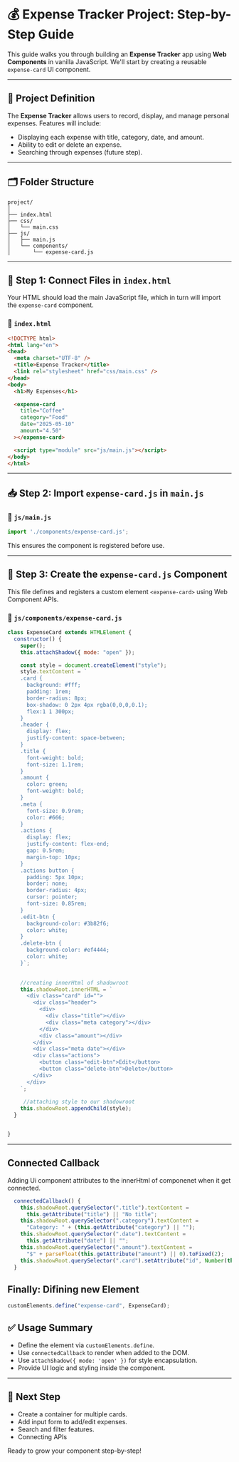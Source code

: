 # 💰 Expense Tracker Project: Step-by-Step Guide

This guide walks you through building an **Expense Tracker** app using **Web Components** in vanilla JavaScript. We'll start by creating a reusable `expense-card` UI component.

---

## 📘 Project Definition

The **Expense Tracker** allows users to record, display, and manage personal expenses. Features will include:

- Displaying each expense with title, category, date, and amount.
- Ability to edit or delete an expense.
- Searching through expenses (future step).

---

## 🗂 Folder Structure

```
project/
│
├── index.html
├── css/
│   └── main.css
├── js/
│   ├── main.js
│   └── components/
│       └── expense-card.js
```

---

## 🔌 Step 1: Connect Files in `index.html`

Your HTML should load the main JavaScript file, which in turn will import the `expense-card` component.

### 📄 `index.html`

```html
<!DOCTYPE html>
<html lang="en">
<head>
  <meta charset="UTF-8" />
  <title>Expense Tracker</title>
  <link rel="stylesheet" href="css/main.css" />
</head>
<body>
  <h1>My Expenses</h1>

  <expense-card
    title="Coffee"
    category="Food"
    date="2025-05-10"
    amount="4.50"
  ></expense-card>

  <script type="module" src="js/main.js"></script>
</body>
</html>
```

---

## 📥 Step 2: Import `expense-card.js` in `main.js`

### 📄 `js/main.js`

```js
import './components/expense-card.js';
```

This ensures the component is registered before use.

---

## 🧱 Step 3: Create the `expense-card.js` Component

This file defines and registers a custom element `<expense-card>` using Web Component APIs.

### 📄 `js/components/expense-card.js`

```js
class ExpenseCard extends HTMLElement {
  constructor() {
    super();
    this.attachShadow({ mode: "open" });

    const style = document.createElement("style");
    style.textContent = `
    .card {
      background: #fff;
      padding: 1rem;
      border-radius: 8px;
      box-shadow: 0 2px 4px rgba(0,0,0,0.1);
      flex:1 1 300px;
    }
    .header {
      display: flex;
      justify-content: space-between;
    }
    .title {
      font-weight: bold;
      font-size: 1.1rem;
    }
    .amount {
      color: green;
      font-weight: bold;
    }
    .meta {
      font-size: 0.9rem;
      color: #666;
    }
    .actions {
      display: flex;
      justify-content: flex-end;
      gap: 0.5rem;
      margin-top: 10px;
    }
    .actions button {
      padding: 5px 10px;
      border: none;
      border-radius: 4px;
      cursor: pointer;
      font-size: 0.85rem;
    }
    .edit-btn {
      background-color: #3b82f6;
      color: white;
    }
    .delete-btn {
      background-color: #ef4444;
      color: white;
    }`;
   

    //creating innerHtml of shadowroot
    this.shadowRoot.innerHTML = `
      <div class="card" id="">
        <div class="header">
          <div>
            <div class="title"></div>
            <div class="meta category"></div>
          </div>
          <div class="amount"></div>
        </div>
        <div class="meta date"></div>
        <div class="actions">
          <button class="edit-btn">Edit</button>
          <button class="delete-btn">Delete</button>
        </div>
      </div>
    `;
    
     //attaching style to our shadowroot
    this.shadowRoot.appendChild(style);
  }


}


```

---
## Connected Callback
Adding Ui component attributes to the innerHtml of componenet when it get connected.

```js
  connectedCallback() {
    this.shadowRoot.querySelector(".title").textContent =
      this.getAttribute("title") || "No title";
    this.shadowRoot.querySelector(".category").textContent =
      "Category: " + (this.getAttribute("category") || "");
    this.shadowRoot.querySelector(".date").textContent =
      this.getAttribute("date") || "";
    this.shadowRoot.querySelector(".amount").textContent =
      "$" + parseFloat(this.getAttribute("amount") || 0).toFixed(2);
    this.shadowRoot.querySelector(".card").setAttribute("id", Number(this.getAttribute("id")) || new Date().getTime());
  }
```
## Finally: Difining new Element
```js
customElements.define("expense-card", ExpenseCard);
```

## ✅ Usage Summary

- Define the element via `customElements.define`.
- Use `connectedCallback` to render when added to the DOM.
- Use `attachShadow({ mode: 'open' })` for style encapsulation.
- Provide UI logic and styling inside the component.

---

## 🧪 Next Step

- Create a container for multiple cards.
- Add input form to add/edit expenses.
- Search and filter features.
- Connecting APIs

Ready to grow your component step-by-step!
